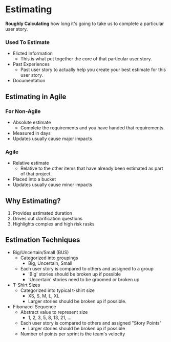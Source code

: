 # Estimating

**Roughly Calculating** how long it's going to take us to complete a particular user story.

### Used To Estimate

- Elicted Information
  - This is what put together the core of that particular user story.
- Past Experiences
  - Past user story to actually help you create your best estimate for this user story.
- Documentation

## Estimating in Agile

### For Non-Agile

- Absolute estimate
  - Complete the requirements and you have handed that requirements.
- Measured in days
- Updates usually cause major impacts

### Agile

- Relative estimate
  - Relative to the other items that have already been estimated as part of that project.
- Placed into a bucket
- Updates usually cause minor impacts

## Why Estimating?

1. Provides estimated duration
2. Drives out clarification questions
3. Highlights complex and high risk rasks

## Estimation Techniques

- Big/Uncertain/Small (BUS)
  - Categorized into groupings
    - Big, Uncertain, Small
  - Each user story is compared to others and assigned to a group
    - 'Big' stories should be broken up if possible
    - 'Uncertain' stories need to be groomed or broken up
- T-Shirt Sizes
  - Categorized into typical t-shirt size
    - XS, S, M, L, XL
    - Larger stories should be broken up if possible.
- Fibonacci Sequence
  - Abstract value to represent size
    - 1, 2, 3, 5, 8, 13, 21, ...
  - Each user story is compared to others and assigned "Story Points"
    - Larger stories should be broken up if possible
  - Number of points per sprint is the team's velocity
